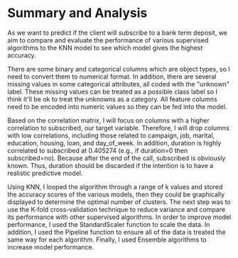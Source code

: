 # Summary and Analysis

As we want to predict if the client will subscribe to a bank term deposit, we aim to compare and evaluate the performance of various supervised algorithms to the KNN model to see which model gives the highest accuracy. 

There are some binary and categorical columns which are object types, so I need to convert them to numerical format. In addition, there are several missing values in some categorical attributes, all coded with the "unknown" label. These missing values can be treated as a possible class label so I think it'll be ok to treat the unknowns as a category. All feature columns need to be encoded into numeric values so they can be fed into the model.

Based on the correlation matrix, I will focus on columns with a higher correlation to subscribed, our target variable. Therefore, I will drop columns with low correlations, including those related to campaign, job, marital, education, housing, loan, and day_of_week. In addition, duration is highly correlated to subscribed at 0.405274 (e.g., if duration=0 then subscribed=no). Because after the end of the call, subscribed is obviously known. Thus, duration should be discarded if the intention is to have a realistic predictive model.

Using KNN, I looped the algorithm through a range of k values and stored the accuracy scores of the various models, then they could be graphically displayed to determine the optimal number of clusters. The next step was to use the K-fold cross-validation technique to reduce variance and compare its performance with other supervised algorithms. In order to improve model performance, I used the StandardScaler function to scale the data. In addition, I used the Pipeline function to ensure all of the data is treated the same way for each algorithm. Finally, I used Ensemble algorithms to increase model performance.

